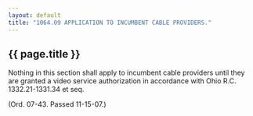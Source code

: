 ```yaml
---
layout: default 
title: "1064.09 APPLICATION TO INCUMBENT CABLE PROVIDERS."
---
```


{{ page.title }}
----------------

Nothing in this section shall apply to incumbent cable providers until
they are granted a video service authorization in accordance with Ohio
R.C. 1332.21-1331.34 et seq.

(Ord. 07-43. Passed 11-15-07.)
